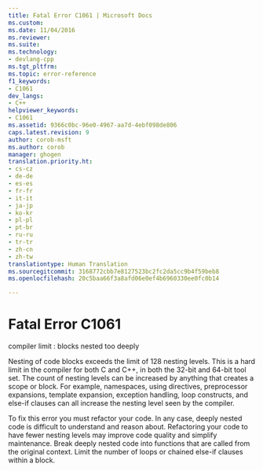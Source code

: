 ```yaml
---
title: Fatal Error C1061 | Microsoft Docs
ms.custom: 
ms.date: 11/04/2016
ms.reviewer: 
ms.suite: 
ms.technology:
- devlang-cpp
ms.tgt_pltfrm: 
ms.topic: error-reference
f1_keywords:
- C1061
dev_langs:
- C++
helpviewer_keywords:
- C1061
ms.assetid: 9366c0bc-96e0-4967-aa7d-4ebf098de806
caps.latest.revision: 9
author: corob-msft
ms.author: corob
manager: ghogen
translation.priority.ht:
- cs-cz
- de-de
- es-es
- fr-fr
- it-it
- ja-jp
- ko-kr
- pl-pl
- pt-br
- ru-ru
- tr-tr
- zh-cn
- zh-tw
translationtype: Human Translation
ms.sourcegitcommit: 3168772cbb7e8127523bc2fc2da5cc9b4f59beb8
ms.openlocfilehash: 20c5baa66f3a8afd06e0ef4b6960330ee0fc0b14

---
```

# Fatal Error C1061
compiler limit : blocks nested too deeply  
  
 Nesting of code blocks exceeds the limit of 128 nesting levels. This is a hard limit in the compiler for both C and C++, in both the 32-bit and 64-bit tool set. The count of nesting levels can be increased by anything that creates a scope or block. For example, namespaces, using directives, preprocessor expansions, template expansion, exception handling, loop constructs, and else-if clauses can all increase the nesting level seen by the compiler.  
  
 To fix this error you must refactor your code. In any case, deeply nested code is difficult to understand and reason about. Refactoring your code to have fewer nesting levels may improve code quality and simplify maintenance. Break deeply nested code into functions that are called from the original context. Limit the number of loops or chained else-if clauses within a block.


<!--HONumber=Jan17_HO1-->


